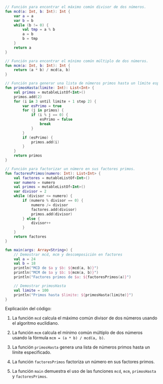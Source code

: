 ```kotlin
// Función para encontrar el máximo común divisor de dos números.
fun mcd(a: Int, b: Int): Int {
    var a = a
    var b = b
    while (b != 0) {
        val tmp = a % b
        a = b
        b = tmp
    }
    return a
}

// Función para encontrar el mínimo común múltiplo de dos números.
fun mcm(a: Int, b: Int): Int {
    return (a * b) / mcd(a, b)
}

// Función para generar una lista de números primos hasta un límite especificado.
fun primosHasta(limite: Int): List<Int> {
    val primos = mutableListOf<Int>()
    primos.add(2)
    for (i in 3 until limite + 1 step 2) {
        var esPrimo = true
        for (j in primos) {
            if (i % j == 0) {
                esPrimo = false
                break
            }
        }
        if (esPrimo) {
            primos.add(i)
        }
    }
    return primos
}

// Función para factorizar un número en sus factores primos.
fun factoresPrimos(numero: Int): List<Int> {
    val factores = mutableListOf<Int>()
    var numero = numero
    val primos = mutableListOf<Int>()
    var divisor = 2
    while (divisor <= numero) {
        if (numero % divisor == 0) {
            numero /= divisor
            factores.add(divisor)
            primos.add(divisor)
        } else {
            divisor++
        }
    }
    return factores
}

fun main(args: Array<String>) {
    // Demostrar mcd, mcm y descomposición en factores
    val a = 24
    val b = 18
    println("MCD de $a y $b: ${mcd(a, b)}")
    println("MCM de $a y $b: ${mcm(a, b)}")
    println("Factores primos de $a: ${factoresPrimos(a)}")

    // Demostrar primosHasta
    val limite = 100
    println("Primos hasta $limite: ${primosHasta(limite)}")
}
```

Explicación del código:

1. La función `mcd` calcula el máximo común divisor de dos números usando el algoritmo euclidiano.

2. La función `mcm` calcula el mínimo común múltiplo de dos números usando la fórmula `mcm = (a * b) / mcd(a, b)`.

3. La función `primosHasta` genera una lista de números primos hasta un límite especificado.

4. La función `factoresPrimos` factoriza un número en sus factores primos.

5. La función `main` demuestra el uso de las funciones `mcd`, `mcm`, `primosHasta` y `factoresPrimos`.